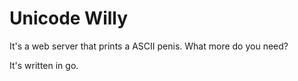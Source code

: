 Unicode Willy
=============

It's a web server that prints a ASCII penis. What more do you need?

It's written in go.